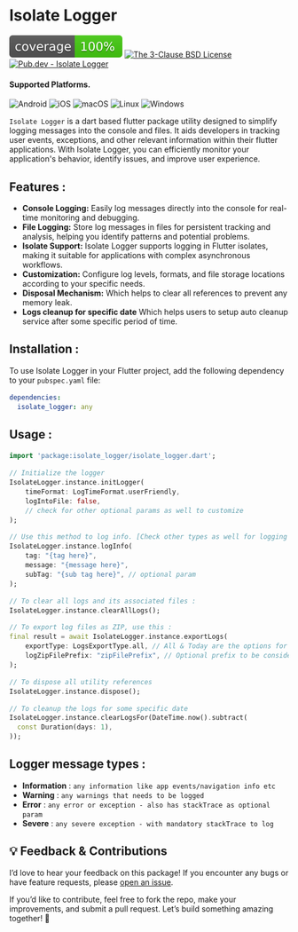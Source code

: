 # Isolate Logger

![coverage][coverage_badge]
[![The 3-Clause BSD License][license_badge]][license_link]
[![Pub.dev - Isolate Logger][pub_pkg_badge]][pub_pkg_link]

#### Supported Platforms.
![Android][android_badge]
![iOS][ios_badge]
![macOS][macos_badge]
![Linux][linux_badge]
![Windows][windows_badge]

`Isolate Logger` is a dart based flutter package utility designed to simplify logging messages into the console and files. It aids developers in tracking user events, exceptions, and other relevant information within their flutter applications.
With Isolate Logger, you can efficiently monitor your application's behavior, identify issues, and improve user experience.

## Features :

- **Console Logging:** Easily log messages directly into the console for real-time monitoring and debugging.
- **File Logging:** Store log messages in files for persistent tracking and analysis, helping you identify patterns and potential problems.
- **Isolate Support:** Isolate Logger supports logging in Flutter isolates, making it suitable for applications with complex asynchronous workflows.
- **Customization:** Configure log levels, formats, and file storage locations according to your specific needs.
- **Disposal Mechanism:** Which helps to clear all references to prevent any memory leak.
- **Logs cleanup for specific date** Which helps users to setup auto cleanup service after some specific period of time.

## Installation :

To use Isolate Logger in your Flutter project, add the following dependency to your `pubspec.yaml` file:

```yaml
dependencies:
  isolate_logger: any
```

## Usage :

``` dart
import 'package:isolate_logger/isolate_logger.dart';
```

``` dart
// Initialize the logger
IsolateLogger.instance.initLogger(
    timeFormat: LogTimeFormat.userFriendly,
    logIntoFile: false,
    // check for other optional params as well to customize
);
```

``` dart
// Use this method to log info. [Check other types as well for logging effectively]
IsolateLogger.instance.logInfo(
    tag: "{tag here}",
    message: "{message here}",
    subTag: "{sub tag here}", // optional param
);
```

``` dart
// To clear all logs and its associated files :
IsolateLogger.instance.clearAllLogs();
```

``` dart
// To export log files as ZIP, use this :
final result = await IsolateLogger.instance.exportLogs(
    exportType: LogsExportType.all, // All & Today are the options for `exportType`
    logZipFilePrefix: "zipFilePrefix", // Optional prefix to be consider in zip file name.
);
```

``` dart
// To dispose all utility references
IsolateLogger.instance.dispose();
```

``` dart
// To cleanup the logs for some specific date
IsolateLogger.instance.clearLogsFor(DateTime.now().subtract(
  const Duration(days: 1),
));
```

## Logger message types :

- **Information** : `any information like app events/navigation info etc`
- **Warning** : `any warnings that needs to be logged`
- **Error** : `any error or exception - also has stackTrace as optional param`
- **Severe** : `any severe exception - with mandatory stackTrace to log`


## 💡 Feedback & Contributions
I’d love to hear your feedback on this package! If you encounter any bugs or have feature requests, please [open an issue](https://github.com/aliasgar4558/isolate_logger/issues).

If you’d like to contribute, feel free to fork the repo, make your improvements, and submit a pull request. Let’s build something amazing together! 🚀

[coverage_badge]: coverage_badge.svg
[license_badge]: https://img.shields.io/badge/license-bsd-3.svg
[license_link]: https://pub.dev/packages/isolate_logger/license
[android_badge]: https://img.shields.io/badge/Android-808080
[ios_badge]: https://img.shields.io/badge/iOS-808080
[macos_badge]: https://img.shields.io/badge/macOS-808080
[linux_badge]: https://img.shields.io/badge/Linux-808080
[windows_badge]: https://img.shields.io/badge/Windows-808080
[pub_pkg_badge]: https://img.shields.io/badge/pub.dev-isolate_logger-blue
[pub_pkg_link]: https://pub.dev/packages/isolate_logger
